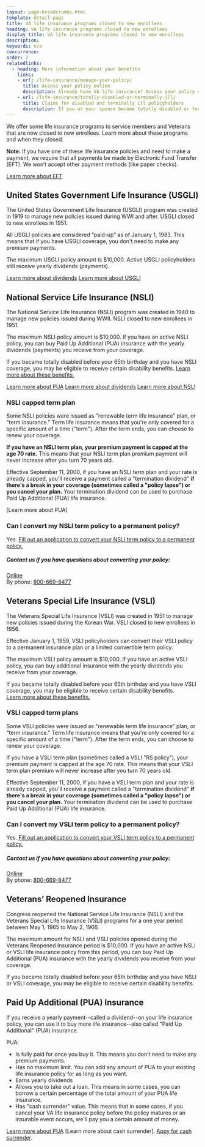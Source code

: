 ```yaml
---
layout: page-breadcrumbs.html
template: detail-page
title: VA life insurance programs closed to new enrollees
heading: VA life insurance programs closed to new enrollees
display_title: VA life insurance programs closed to new enrollees
description: 
keywords: n/a
concurrence:
order: 2
relatedlinks:
  - heading: More information about your benefits
    links:
    - url: /life-insurance/manage-your-policy/
      title: Access your policy online
      description: Already have VA life insurance? Access your policy online.
    - url: /life-insurance/totally-disabled-or-terminally-ill/
      title: Claims for disabled and terminally ill policyholders
      description: If you or your spouse become totally disabled or terminally ill, find out if you can get certain benefits.
---
```


<div class="va-introtext">

We offer some life insurance programs to service members and Veterans that are now closed to new enrollees. Learn more about these programs and when they closed. 

</div>


**Note:** If you have one of these life insurance policies and need to make a payment, we require that all payments be made by Electronic Fund Transfer (EFT). We won’t accept other payment methods (like paper checks). <br>

[Learn more about EFT](https://www.benefits.va.gov/INSURANCE/payments-eft.asp)

## United States Government Life Insurance (USGLI)

The United States Government Life Insurance (USGLI) program was created in 1919 to manage new policies issued during WWI and after. USGLI closed to new enrollees in 1951. 

All USGLI policies are considered “paid-up” as of January 1, 1983. This means that if you have USGLI coverage, you don't need to make any premium payments. <br>

The maximum USGLI policy amount is $10,000. Active USGLI policyholders still receive yearly dividends (payments).

[Learn more about dividends](https://www.benefits.va.gov/insurance/dividends_options.asp)
[Learn more about USGLI](https://www.benefits.va.gov/INSURANCE/docs/2018_VALifeBook.pdf)

## National Service Life Insurance (NSLI)

The National Service Life Insurance (NSLI) program was created in 1940 to manage new policies issued during WWII. NSLI closed to new enrollees in 1951.

The maximum NSLI policy amount is $10,000. If you have an active NSLI policy, you can buy Paid Up Additional (PUA) insurance with the yearly dividends (payments) you receive from your coverage. 

If you became totally disabled before your 65th birthday and you have NSLI coverage, you may be eligible to receive certain disability benefits. [Learn more about these benefits.](https://www.benefits.va.gov/INSURANCE/gli-claim-disability.asp)

[Learn more about PUA](https://www.benefits.va.gov/INSURANCE/docs/2018_VALifeBook.pdf)
[Learn more about dividends](https://www.benefits.va.gov/insurance/dividends_options.asp)
[Learn more about NSLI](https://www.benefits.va.gov/INSURANCE/docs/2018_VALifeBook.pdf)

### NSLI capped term plan

Some NSLI policies were issued as "renewable term life insurance" plan, or "term insurance." Term life insurance means that you're only covered for a specific amount of a time ("term"). After the term ends, you can choose to renew your coverage. 

<b>If you have an NSLI term plan, your premium payment is capped at the age 70 rate.</b> This means that your NSLI term plan premium payment will never increase after you turn 70 years old. 

Effective September 11, 2000, if you have an NSLI term plan and your rate is already capped, you'll receive a payment called a "termination dividend" <b>if there's a break in your coverage (sometimes called a "policy lapse") or you cancel your plan.</b> Your termination dividend can be used to purchase Paid Up Additional (PUA) life insurance. 

[Learn more about PUA]

### Can I convert my NSLI term policy to a permanent policy?

Yes. [Fill out an application to convert your NSLI term policy to a permanent policy.](https://benefits.va.gov/INSURANCE/forms/29-0152.pdf)

##### Contact us if you have questions about converting your policy:
[Online](https://insurance.va.gov/ContactUs)<br>
By phone: <a href="tel:18006698477">800-669-8477</a> 


## Veterans Special Life Insurance (VSLI)

The Veterans Special Life Insurance (VSLI) was created in 1951 to manage new policies issued during the Korean War. VSLI closed to new enrollees in 1956.

Effective January 1, 1959, VSLI policyholders can convert their VSLI policy to a permanent insurance plan or a limited convertible term policy.

The maximum VSLI policy amount is $10,000. If you have an active VSLI policy, you can buy additional insurance with the yearly dividends you receive from your coverage. 

If you became totally disabled before your 65th birthday and you have VSLI coverage, you may be eligible to receive certain disability benefits. <br>
[Learn more about these benefits.](https://www.benefits.va.gov/INSURANCE/gli-claim-disability.asp)

### VSLI capped term plans

Some VSLI policies were issued as "renewable term life insurance" plan, or "term insurance." Term life insurance means that you're only covered for a specific amount of a time ("term"). After the term ends, you can choose to renew your coverage. 

If you have a VSLI term plan (sometimes called a VSLI "RS policy"), your premium payment is capped at the age 70 rate. This means that your VSLI term plan premium will never increase after you turn 70 years old. 

Effective September 11, 2000, if you have a VSLI term plan and your rate is already capped, you'll receive a payment called a  "termination dividend" <b>if there's a break in your coverage (sometimes called a "policy lapse") or you cancel your plan.</b>  Your termination dividend can be used to purchase Paid Up Additional (PUA) life insurance.

### Can I convert my VSLI term policy to a permanent policy?

Yes. [Fill out an application to convert your VSLI term policy to a permanent policy.]((https://benefits.va.gov/INSURANCE/forms/29-0152.pdf))

##### Contact us if you have questions about converting your policy:

[Online](https://insurance.va.gov/ContactUs)<br>
By phone: <a href="tel:18006698477">800-669-8477</a>


## Veterans’ Reopened Insurance

Congress reopened the National Service Life Insurance (NSLI) and the Veterans Special Life Insurance (VSLI) programs for a one year period between May 1, 1965 to May 2, 1966. 

The maximum amount for NSLI and VSLI policies opened during the Veterans Reopened Insurance period is $10,000. If you have an active NSLI or VSLI life insurance policy from this period, you can buy Paid Up Additional (PUA) insurance with the yearly dividends you receive from your coverage. 

If you became totally disabled before your 65th birthday and you have NSLI or VSLI coverage, you may be eligible to receive certain disability benefits. 

## Paid Up Additional (PUA) Insurance

If you receive a yearly payment--called a dividend--on your life insurance policy, you can use it to buy more life insurance--also called "Paid Up Additional" (PUA) insurance. 

PUA:

- Is fully paid for once you buy it. This means you don't need to make any premium payments.
- Has no maximum limit. You can add any amount of PUA to your existing life insurance policy for as long as you want.
- Earns yearly dividends
- Allows you to take out a loan. This means in some cases, you can borrow a certain percentage of the total amount of your PUA life insurance. 
- Has "cash surrender" value. This means that in some cases, if you cancel your VA life insurance policy before the policy matures or an insurable event occurs, we'll pay you a certain amount of money. <br>

[Learn more about PUA](https://www.benefits.va.gov/INSURANCE/docs/2018_VALifeBook.pdf#page=71)
[Learn more about cash surrender].
[Appy for cash surrender](https://www.vba.va.gov/pubs/forms/VBA-29-1546-ARE.pdf).














